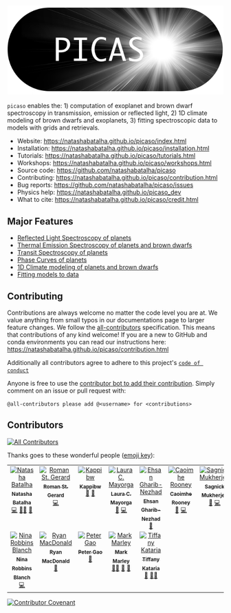 
![Logo](docs/logo.png)


`picaso` enables the: 1) computation of exoplanet and brown dwarf spectroscopy in transmission, emission or reflected light, 2) 1D climate modeling of brown dwarfs and exoplanets, 3) fitting spectroscopic data to models with grids and retrievals.

- Website: https://natashabatalha.github.io/picaso/index.html 
- Installation: https://natashabatalha.github.io/picaso/installation.html
- Tutorials: https://natashabatalha.github.io/picaso/tutorials.html
- Workshops: https://natashabatalha.github.io/picaso/workshops.html
- Source code: https://github.com/natashabatalha/picaso
- Contributing: https://natashabatalha.github.io/picaso/contribution.html
- Bug reports: https://github.com/natashabatalha/picaso/issues
- Physics help: https://natashabatalha.github.io/picaso_dev 
- What to cite: https://natashabatalha.github.io/picaso/credit.html 

## Major Features

- [Reflected Light Spectroscopy of planets](https://natashabatalha.github.io/picaso/notebooks/1_GetStarted.html)
- [Thermal Emission Spectroscopy of planets and brown dwarfs](https://natashabatalha.github.io/picaso/tutorials.html#basics-of-thermal-emission)
- [Transit Spectroscopy of planets](https://natashabatalha.github.io/picaso/notebooks/5_AddingTransitSpectrum.html)
- [Phase Curves of planets](https://natashabatalha.github.io/picaso/notebooks/9e_PhaseCurves.html)
- [1D Climate modeling of planets and brown dwarfs](https://natashabatalha.github.io/picaso/notebooks/climate/12a_BrownDwarf.html)
- [Fitting models to data](https://natashabatalha.github.io/picaso/notebooks/fitdata/GridSearch.html)

## Contributing

Contributions are always welcome no matter the code level you are at. We value anything from small typos in our documentations page to larger feature changes. We follow the [all-contributors](https://github.com/all-contributors/all-contributors) specification. This means that contributions of any kind welcome! If you are a new to GitHub and conda environments you can read our instructions here: https://natashabatalha.github.io/picaso/contribution.html

Additionally all contributors agree to adhere to this project's [`code of conduct`](https://github.com/natashabatalha/picaso/blob/master/code_of_conduct.md)

Anyone is free to use the [contributor bot to add their contribution](https://allcontributors.org/docs/en/bot/usage). Simply comment on an issue or pull request with: 

```
@all-contributors please add @<username> for <contributions>
```

## Contributors

<!-- ALL-CONTRIBUTORS-BADGE:START - Do not remove or modify this section -->
[![All Contributors](https://img.shields.io/badge/all_contributors-11-orange.svg?style=flat-square)](#contributors-)
<!-- ALL-CONTRIBUTORS-BADGE:END -->

Thanks goes to these wonderful people ([emoji key](https://allcontributors.org/docs/en/emoji-key)):
<!-- ALL-CONTRIBUTORS-LIST:START - Do not remove or modify this section -->
<!-- prettier-ignore-start -->
<!-- markdownlint-disable -->
<table>
  <tbody>
    <tr>
      <td align="center" valign="top" width="14.28%"><a href="http://natashabatalha.github.io"><img src="https://avatars.githubusercontent.com/u/6554465?v=4?s=100" width="100px;" alt="Natasha Batalha"/><br /><sub><b>Natasha Batalha</b></sub></a><br /><a href="https://github.com/natashabatalha/picaso/commits?author=natashabatalha" title="Code">💻</a> <a href="#mentoring-natashabatalha" title="Mentoring">🧑‍🏫</a> <a href="#maintenance-natashabatalha" title="Maintenance">🚧</a></td>
      <td align="center" valign="top" width="14.28%"><a href="https://github.com/Rangertreaty33"><img src="https://avatars.githubusercontent.com/u/106419391?v=4?s=100" width="100px;" alt="Roman St. Gerard"/><br /><sub><b>Roman St. Gerard</b></sub></a><br /><a href="https://github.com/natashabatalha/picaso/commits?author=Rangertreaty33" title="Code">💻</a></td>
      <td align="center" valign="top" width="14.28%"><a href="http://www.thinkkappi.com"><img src="https://avatars.githubusercontent.com/u/4071244?v=4?s=100" width="100px;" alt="Kappibw"/><br /><sub><b>Kappibw</b></sub></a><br /><a href="https://github.com/natashabatalha/picaso/issues?q=author%3AKappibw" title="Bug reports">🐛</a> <a href="https://github.com/natashabatalha/picaso/commits?author=Kappibw" title="Documentation">📖</a></td>
      <td align="center" valign="top" width="14.28%"><a href="https://github.com/lcmayor"><img src="https://avatars.githubusercontent.com/u/13788703?v=4?s=100" width="100px;" alt="Laura C. Mayorga"/><br /><sub><b>Laura C. Mayorga</b></sub></a><br /><a href="https://github.com/natashabatalha/picaso/issues?q=author%3Alcmayor" title="Bug reports">🐛</a> <a href="https://github.com/natashabatalha/picaso/commits?author=lcmayor" title="Code">💻</a></td>
      <td align="center" valign="top" width="14.28%"><a href="https://www.linkedin.com/in/ehsan-gharib-nezhad/"><img src="https://avatars.githubusercontent.com/u/22139918?v=4?s=100" width="100px;" alt="Ehsan Gharib-Nezhad"/><br /><sub><b>Ehsan Gharib-Nezhad</b></sub></a><br /><a href="#data-EhsanGharibNezhad" title="Data">🔣</a></td>
      <td align="center" valign="top" width="14.28%"><a href="https://github.com/caoimherooney11"><img src="https://avatars.githubusercontent.com/u/24413015?v=4?s=100" width="100px;" alt="Caoimhe Rooney"/><br /><sub><b>Caoimhe Rooney</b></sub></a><br /><a href="#research-caoimherooney11" title="Research">🔬</a> <a href="https://github.com/natashabatalha/picaso/commits?author=caoimherooney11" title="Code">💻</a></td>
      <td align="center" valign="top" width="14.28%"><a href="https://github.com/sagnickm"><img src="https://avatars.githubusercontent.com/u/55552916?v=4?s=100" width="100px;" alt="Sagnick Mukherjee"/><br /><sub><b>Sagnick Mukherjee</b></sub></a><br /><a href="#research-sagnickm" title="Research">🔬</a> <a href="https://github.com/natashabatalha/picaso/commits?author=sagnickm" title="Code">💻</a></td>
    </tr>
    <tr>
      <td align="center" valign="top" width="14.28%"><a href="https://github.com/ninarobbins"><img src="https://avatars.githubusercontent.com/u/43654406?v=4?s=100" width="100px;" alt="Nina Robbins Blanch"/><br /><sub><b>Nina Robbins Blanch</b></sub></a><br /><a href="https://github.com/natashabatalha/picaso/commits?author=ninarobbins" title="Code">💻</a></td>
      <td align="center" valign="top" width="14.28%"><a href="https://github.com/MartianColonist"><img src="https://avatars.githubusercontent.com/u/22718554?v=4?s=100" width="100px;" alt="Ryan MacDonald"/><br /><sub><b>Ryan MacDonald</b></sub></a><br /><a href="https://github.com/natashabatalha/picaso/issues?q=author%3AMartianColonist" title="Bug reports">🐛</a></td>
      <td align="center" valign="top" width="14.28%"><a href="https://epl.carnegiescience.edu/people/peter-gao"><img src="https://avatars.githubusercontent.com/u/20616506?v=4?s=100" width="100px;" alt="Peter Gao"/><br /><sub><b>Peter Gao</b></sub></a><br /><a href="https://github.com/natashabatalha/picaso/issues?q=author%3Asirpetergao" title="Bug reports">🐛</a></td>
      <td align="center" valign="top" width="14.28%"><a href="https://github.com/exoBD"><img src="https://avatars.githubusercontent.com/u/38989139?v=4?s=100" width="100px;" alt="Mark Marley"/><br /><sub><b>Mark Marley</b></sub></a><br /><a href="#mentoring-exobd" title="Mentoring">🧑‍🏫</a> <a href="#ideas-exobd" title="Ideas, Planning, & Feedback">🤔</a> <a href="#research-exobd" title="Research">🔬</a></td>
      <td align="center" valign="top" width="14.28%"><a href="https://github.com/drtkat"><img src="https://avatars.githubusercontent.com/u/10516244?v=4?s=100" width="100px;" alt="Tiffany Kataria"/><br /><sub><b>Tiffany Kataria</b></sub></a><br /><a href="https://github.com/natashabatalha/picaso/issues?q=author%3Adrtkat" title="Bug reports">🐛</a> <a href="#mentoring-drtkat" title="Mentoring">🧑‍🏫</a></td>
    </tr>
  </tbody>
</table>

<!-- markdownlint-restore -->
<!-- prettier-ignore-end -->

<!-- ALL-CONTRIBUTORS-LIST:END -->

<!-- ALL-CONTRIBUTORS-LIST:START - Do not remove or modify this section -->
<!-- prettier-ignore-start -->
<!-- markdownlint-disable -->

<!-- markdownlint-restore -->
<!-- prettier-ignore-end -->

<!-- ALL-CONTRIBUTORS-LIST:END -->



[![Contributor Covenant](https://img.shields.io/badge/Contributor%20Covenant-2.1-4baaaa.svg)](code_of_conduct.md)

